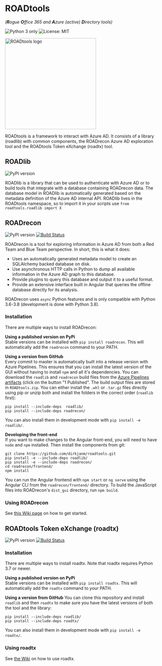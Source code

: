 # ROADtools 
*(**R**ogue **O**ffice 365 and **A**zure (active) **D**irectory tools)*

![Python 3 only](https://img.shields.io/badge/python-3.7+-blue.svg)
![License: MIT](https://img.shields.io/pypi/l/roadlib.svg)

<img src="roadrecon/frontend/src/assets/rt_transparent.svg" width="300px" alt="ROADtools logo" />

ROADtools is a framework to interact with Azure AD. It consists of a library (roadlib) with common components, the ROADrecon Azure AD exploration tool and the ROADtools Token eXchange (roadtx) tool.

## ROADlib
![PyPI version](https://img.shields.io/pypi/v/roadlib.svg)

ROADlib is a library that can be used to authenticate with Azure AD or to build tools that integrate with a database containing ROADrecon data. The database model in ROADlib is automatically generated based on the metadata definition of the Azure AD internal API. ROADlib lives in the ROADtools namespace, so to import it in your scripts use `from roadtools.roadlib import X`

## ROADrecon
![PyPI version](https://img.shields.io/pypi/v/roadrecon.svg)
[![Build Status](https://dev.azure.com/dirkjanm/ROADtools/_apis/build/status/dirkjanm.ROADtools?branchName=master)](https://dev.azure.com/dirkjanm/ROADtools/_build/latest?definitionId=19&branchName=master)

ROADrecon is a tool for exploring information in Azure AD from both a Red Team and Blue Team perspective. In short, this is what it does:
* Uses an automatically generated metadata model to create an SQLAlchemy backed database on disk.
* Use asynchronous HTTP calls in Python to dump all available information in the Azure AD graph to this database.
* Provide plugins to query this database and output it to a useful format.
* Provide an extensive interface built in Angular that queries the offline database directly for its analysis.

ROADrecon uses `async` Python features and is only compatible with Python 3.6-3.8 (development is done with Python 3.8). 

### Installation
There are multiple ways to install ROADrecon:

**Using a published version on PyPi**  
Stable versions can be installed with `pip install roadrecon`. This will automatically add the `roadrecon` command to your PATH.

**Using a version from GitHub**  
Every commit to master is automatically built into a release version with Azure Pipelines. This ensures that you can install the latest version of the GUI without having to install `npm` and all it's dependencies. You can download the `roadlib` and `roadrecon` build files from the [Azure Pipelines artifacts](https://dev.azure.com/dirkjanm/ROADtools/_build/latest?definitionId=19&branchName=master) (click on the button "1 Published". The build output files are stored in `ROADtools.zip`. You can either install the `.whl` or `.tar.gz` files directly using pip or unzip both and install the folders in the correct order (`roadlib` first):

```
pip install --include-deps  roadlib/
pip install --include-deps roadrecon/
```

You can also install them in development mode with `pip install -e roadlib/`.

**Developing the front-end**  
If you want to make changes to the Angular front-end, you will need to have `node` and `npm` installed. Then install the components from git:
```
git clone https://github.com/dirkjanm/roadtools.git
pip install -e --include-deps roadlib/
pip install -e --include-deps roadrecon/
cd roadrecon/frontend/
npm install
```

You can run the Angular frontend with `npm start` or `ng serve` using the Angular CLI from the `roadrecon/frontend/` directory. To build the JavaScript files into ROADrecon's `dist_gui` directory, run `npm build`.

### Using ROADrecon
See [this Wiki page](https://github.com/dirkjanm/ROADtools/wiki/Getting-started-with-ROADrecon) on how to get started.

## ROADtools Token eXchange (roadtx)
![PyPI version](https://img.shields.io/pypi/v/roadtx.svg)
[![Build Status](https://dev.azure.com/dirkjanm/ROADtools/_apis/build/status/dirkjanm.ROADtools?branchName=master)](https://dev.azure.com/dirkjanm/ROADtools/_build/latest?definitionId=19&branchName=master)

### Installation
There are multiple ways to install roadtx. Note that roadtx requires Python 3.7 or newer.

**Using a published version on PyPi**  
Stable versions can be installed with `pip install roadtx`. This will automatically add the `roadtx` command to your PATH.

**Using a version from GitHub** 
You can clone this repository and install `roadlib` and then `roadtx` to make sure you have the latest versions of both the tool and the library:

```
pip install --include-deps roadlib/
pip install --include-deps roadtx/
```

You can also install them in development mode with `pip install -e roadtx/`.

### Using roadtx
See [the Wiki](https://github.com/dirkjanm/ROADtools/wiki/ROADtools-Token-eXchange-(roadtx)) on how to use roadtx.
